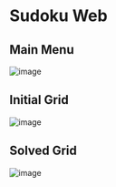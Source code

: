 # Sudoku Web
## Main Menu
![image](https://user-images.githubusercontent.com/64100540/185795173-4219031e-0357-49d2-ab1c-50f820538838.png)

## Initial Grid
![image](https://user-images.githubusercontent.com/64100540/185804972-56cdd3e9-146f-4fae-8125-65e4ac172aeb.png)


## Solved Grid
![image](https://user-images.githubusercontent.com/64100540/185796392-40aed888-b13a-4f9e-9ba1-27a5f7b5c442.png)




